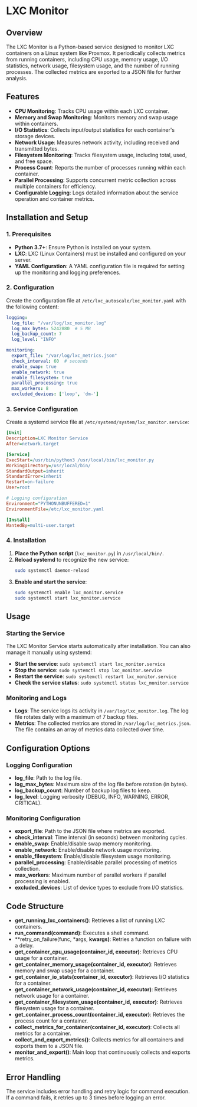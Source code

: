 # LXC Monitor

## Overview

The LXC Monitor is a Python-based service designed to monitor LXC containers on a Linux system like Proxmox. It periodically collects metrics from running containers, including CPU usage, memory usage, I/O statistics, network usage, filesystem usage, and the number of running processes. The collected metrics are exported to a JSON file for further analysis.

## Features

- **CPU Monitoring**: Tracks CPU usage within each LXC container.
- **Memory and Swap Monitoring**: Monitors memory and swap usage within containers.
- **I/O Statistics**: Collects input/output statistics for each container's storage devices.
- **Network Usage**: Measures network activity, including received and transmitted bytes.
- **Filesystem Monitoring**: Tracks filesystem usage, including total, used, and free space.
- **Process Count**: Reports the number of processes running within each container.
- **Parallel Processing**: Supports concurrent metric collection across multiple containers for efficiency.
- **Configurable Logging**: Logs detailed information about the service operation and container metrics.

## Installation and Setup

### 1. Prerequisites

- **Python 3.7+**: Ensure Python is installed on your system.
- **LXC**: LXC (Linux Containers) must be installed and configured on your server.
- **YAML Configuration**: A YAML configuration file is required for setting up the monitoring and logging preferences.

### 2. Configuration

Create the configuration file at `/etc/lxc_autoscale/lxc_monitor.yaml` with the following content:

```yaml
logging:
  log_file: "/var/log/lxc_monitor.log"
  log_max_bytes: 5242880  # 5 MB
  log_backup_count: 7
  log_level: "INFO"

monitoring:
  export_file: "/var/log/lxc_metrics.json"
  check_interval: 60  # seconds
  enable_swap: true
  enable_network: true
  enable_filesystem: true
  parallel_processing: true
  max_workers: 8
  excluded_devices: ['loop', 'dm-']
```

### 3. Service Configuration

Create a systemd service file at `/etc/systemd/system/lxc_monitor.service`:

```ini
[Unit]
Description=LXC Monitor Service
After=network.target

[Service]
ExecStart=/usr/bin/python3 /usr/local/bin/lxc_monitor.py
WorkingDirectory=/usr/local/bin/
StandardOutput=inherit
StandardError=inherit
Restart=on-failure
User=root

# Logging configuration
Environment="PYTHONUNBUFFERED=1"
EnvironmentFile=/etc/lxc_monitor.yaml

[Install]
WantedBy=multi-user.target
```

### 4. Installation

1. **Place the Python script** (`lxc_monitor.py`) in `/usr/local/bin/`.
2. **Reload systemd** to recognize the new service:
   ```bash
   sudo systemctl daemon-reload
   ```
3. **Enable and start the service**:
   ```bash
   sudo systemctl enable lxc_monitor.service
   sudo systemctl start lxc_monitor.service
   ```

## Usage

### Starting the Service

The LXC Monitor Service starts automatically after installation. You can also manage it manually using systemd:

- **Start the service**: `sudo systemctl start lxc_monitor.service`
- **Stop the service**: `sudo systemctl stop lxc_monitor.service`
- **Restart the service**: `sudo systemctl restart lxc_monitor.service`
- **Check the service status**: `sudo systemctl status lxc_monitor.service`

### Monitoring and Logs

- **Logs**: The service logs its activity in `/var/log/lxc_monitor.log`. The log file rotates daily with a maximum of 7 backup files.
- **Metrics**: The collected metrics are stored in `/var/log/lxc_metrics.json`. The file contains an array of metrics data collected over time.

## Configuration Options

### Logging Configuration

- **log_file**: Path to the log file.
- **log_max_bytes**: Maximum size of the log file before rotation (in bytes).
- **log_backup_count**: Number of backup log files to keep.
- **log_level**: Logging verbosity (DEBUG, INFO, WARNING, ERROR, CRITICAL).

### Monitoring Configuration

- **export_file**: Path to the JSON file where metrics are exported.
- **check_interval**: Time interval (in seconds) between monitoring cycles.
- **enable_swap**: Enable/disable swap memory monitoring.
- **enable_network**: Enable/disable network usage monitoring.
- **enable_filesystem**: Enable/disable filesystem usage monitoring.
- **parallel_processing**: Enable/disable parallel processing of metrics collection.
- **max_workers**: Maximum number of parallel workers if parallel processing is enabled.
- **excluded_devices**: List of device types to exclude from I/O statistics.

## Code Structure

- **get_running_lxc_containers()**: Retrieves a list of running LXC containers.
- **run_command(command)**: Executes a shell command.
- **retry_on_failure(func, *args, **kwargs)**: Retries a function on failure with a delay.
- **get_container_cpu_usage(container_id, executor)**: Retrieves CPU usage for a container.
- **get_container_memory_usage(container_id, executor)**: Retrieves memory and swap usage for a container.
- **get_container_io_stats(container_id, executor)**: Retrieves I/O statistics for a container.
- **get_container_network_usage(container_id, executor)**: Retrieves network usage for a container.
- **get_container_filesystem_usage(container_id, executor)**: Retrieves filesystem usage for a container.
- **get_container_process_count(container_id, executor)**: Retrieves the process count for a container.
- **collect_metrics_for_container(container_id, executor)**: Collects all metrics for a container.
- **collect_and_export_metrics()**: Collects metrics for all containers and exports them to a JSON file.
- **monitor_and_export()**: Main loop that continuously collects and exports metrics.

## Error Handling

The service includes error handling and retry logic for command execution. If a command fails, it retries up to 3 times before logging an error.
